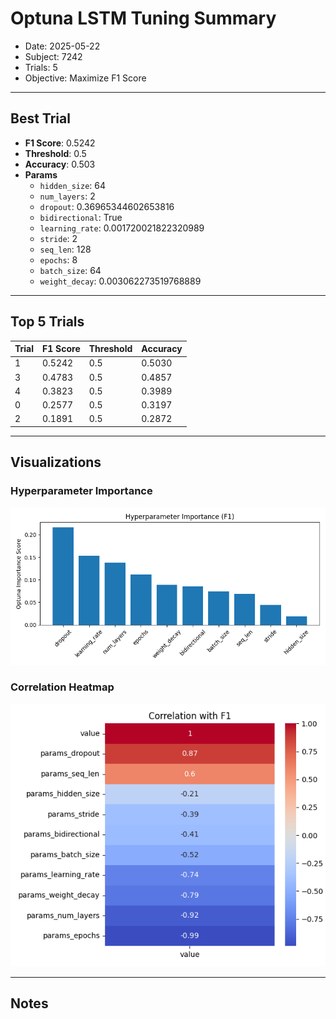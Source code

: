 # Optuna LSTM Tuning Summary
- Date: 2025-05-22
- Subject: 7242
- Trials: 5
- Objective: Maximize F1 Score

---

## Best Trial
- **F1 Score**: 0.5242
- **Threshold**: 0.5
- **Accuracy**: 0.503
- **Params**
  - `hidden_size`: 64
  - `num_layers`: 2
  - `dropout`: 0.36965344602653816
  - `bidirectional`: True
  - `learning_rate`: 0.001720021822320989
  - `stride`: 2
  - `seq_len`: 128
  - `epochs`: 8
  - `batch_size`: 64
  - `weight_decay`: 0.003062273519768889

---

## Top 5 Trials
| Trial | F1 Score | Threshold | Accuracy |
|-------|----------|-----------|----------|
| 1 | 0.5242 | 0.5 | 0.5030 |
| 3 | 0.4783 | 0.5 | 0.4857 |
| 4 | 0.3823 | 0.5 | 0.3989 |
| 0 | 0.2577 | 0.5 | 0.3197 |
| 2 | 0.1891 | 0.5 | 0.2872 |

---

## Visualizations
### Hyperparameter Importance
![F1 Importance](f1_importance_barplot.png)

### Correlation Heatmap
![Correlation with F1](corr_heatmap.png)

---

## Notes